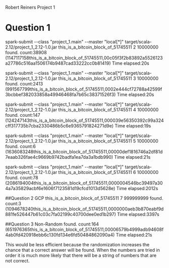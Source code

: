 Robert Reiners
Project 1

<h1>Question 1</h1>
spark-submit --class "project_1.main" --master "local[*]" target/scala-2.12/project_1_2.12-1.0.jar this_is_a_bitcoin_block_of_51745511 2 10000000
	found. count:38908
	(1147117158this_is_a_bitcoin_block_of_51745511,00c05f3f2b83892a5526123a27786c516aa1506174b9487cad33222cc0b81419)
	Time elapsed:20s

spark-submit --class "project_1.main" --master "local[*]" target/scala-2.12/project_1_2.12-1.0.jar this_is_a_bitcoin_block_of_51745511 3 10000000
	found. count:2413
	(991567799this_is_a_bitcoin_block_of_51745511,0002e444cf72788a42599f3bcbbef382033858a49946468fa7b65c38371526f3)
	Time elapsed:20s

spark-submit --class "project_1.main" --master "local[*]" target/scala-2.12/project_1_2.12-1.0.jar this_is_a_bitcoin_block_of_51745511 4 10000000
	found. count:147
	(124247143this_is_a_bitcoin_block_of_51745511,000039e56350392c99a324cff317735b7cba2330486b5c6e9365791824271d9e)
	Time elapsed:19s

spark-submit --class "project_1.main" --master "local[*]" target/scala-2.12/project_1_2.12-1.0.jar this_is_a_bitcoin_block_of_51745511 5 10000000
	found. count:6
	(1636083248this_is_a_bitcoin_block_of_51745511,00000def1816746a2df81d7eaab326fae4c9669b9742badfa1ea7da3a1bdb990)
	Time elapsed:21s

spark-submit --class "project_1.main" --master "local[*]" target/scala-2.12/project_1_2.12-1.0.jar this_is_a_bitcoin_block_of_51745511 6 10000000
	found. count:78
	(2086194004this_is_a_bitcoin_block_of_51745511,0000004546bc39497a304a7a35829acbf6e1606f7123581d19cfcd1013d5628e)
	Time elapsed:2012s

##Question 2
GCP
this_is_a_bitcoin_block_of_51745511
7
999999999
	found. count:3
	(1094678240this_is_a_bitcoin_block_of_51745511,0000000aeb3b870eabf9d881fe526447b61c03c7fa02199c40700dee0ed1b297)
	Time elapsed:3397s

##Question 3
Non-Random
	found. count:164
	(651976365this_is_a_bitcoin_block_of_51745511,00006579b4999adb94608f4ab0fd420918ebb6c130fd134e6fd50484862090a4)
	Time elapsed:21s

This would be less efficient because the randomization increases the chance that a correct answer will be found. When the numbers are tried in order it is much more likely that there will be a string of numbers that are not correct.
